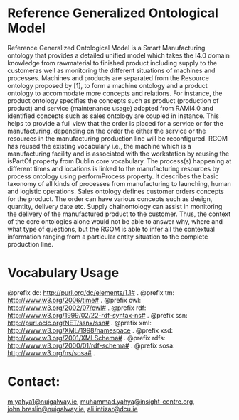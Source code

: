 # Reference Generalized Ontological Model

Reference Generalized Ontological Model is a Smart Manufacturing ontology that provides a detailed unified model which takes the I4.0 domain knowledge from rawmaterial to finished product including supply to the customeras well as monitoring the different situations of machines and processes. Machines and products are separated from the Resource ontology proposed by [1], to form a machine ontology and a product ontology to accommodate more concepts and relations. For instance, the product ontology specifies the concepts such as product (production of product) and service (maintenance usage) adopted from RAMI4.0 and identified concepts such as sales ontology are coupled in instance. This helps to provide a full view that the order is placed for a service or for the manufacturing, depending on the order the either the service or the resources in the manufacturing production line will be reconfigured. RGOM has reused the existing vocabulary i.e., the machine which is a manufacturing facility and is associated with the workstation by reusing the isPartOf property from Dublin core vocabulary. The process(s) happening at different times and locations is linked to the manufacturing resources by process ontology using performProcess property. It describes the basic taxonomy of all kinds of processes from manufacturing to launching, human and logistic operations. Sales ontology defines customer orders concepts for the product. The order can have various concepts such as design, quantity, delivery date etc. Supply chainontology can assist in monitoring the delivery of the manufactured product to the customer. Thus, the context of the core ontologies alone would not be able to answer why, where and what type of questions, but the RGOM is able to infer all the contextual information ranging from a particular entity situation to the complete production line.

# Vocabulary Usage
@prefix dc: http://purl.org/dc/elements/1.1# .
@prefix tm: http://www.w3.org/2006/time# .
@prefix owl: http://www.w3.org/2002/07/owl# .
@prefix rdf: http://www.w3.org/1999/02/22-rdf-syntax-ns# .
@prefix ssn: http://purl.oclc.org/NET/ssnx/ssn# .
@prefix xml: http://www.w3.org/XML/1998/namespace .
@prefix xsd: http://www.w3.org/2001/XMLSchema# .
@prefix rdfs: http://www.w3.org/2000/01/rdf-schema# .
@prefix sosa: http://www.w3.org/ns/sosa# .


# Contact: 
m.yahya1@nuigalway.ie,   muhammad.yahya@insight-centre.org,   john.breslin@nuigalway.ie,  ali.intizar@dcu.ie

